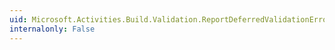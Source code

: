 ```yaml
---
uid: Microsoft.Activities.Build.Validation.ReportDeferredValidationErrorsTask.Execute
internalonly: False
---
```

